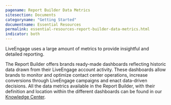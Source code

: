 ```yaml
---
pagename: Report Builder Data Metrics
sitesection: Documents
categoryname: "Getting Started"
documentname: Essential Resources
permalink: essential-resources-report-builder-data-metrics.html
indicator: both
---
```


LiveEngage uses a large amount of metrics to provide insightful and detailed reporting.

The Report Builder offers brands ready-made dashboards reflecting historic data drawn from their LiveEngage account activity. These dashboards allow brands to monitor and optimize contact center operations, increase conversions through LiveEngage campaigns and enact data-driven decisions. All the data metrics available in the Report Builder, with their definition and location within the different dashboards can be found in our [Knowledge Center](https://knowledge.liveperson.com/data-reporting-reporting-metrics.html).

